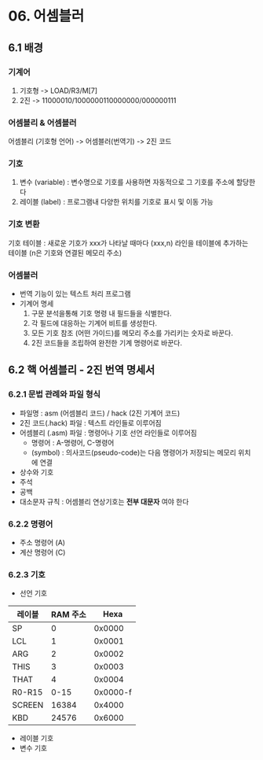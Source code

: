 # 06. 어셈블러

## 6.1 배경

### 기계어 
  1. 기호형 -> LOAD/R3/M[7]
  2. 2진 -> 11000010/1000000110000000/000000111
  
### 어셈블리 & 어셈블러 
어셈블리 (기호형 언어) -> 어셈블러(번역기) -> 2진 코드

### 기호 
  1. 변수 (variable) : 변수명으로 기호를 사용하면 자동적으로 그 기호를 주소에 할당한다
  2. 레이블 (label) : 프로그램내 다양한 위치를 기호로 표시 및 이동 가능
  
### 기호 변환
  기호 테이블 : 새로운 기호가 xxx가 나타날 때마다 (xxx,n) 라인을 테이블에 추가하는 테이블 (n은 기호와 연결된 메모리 주소)

### 어셈블러
  - 번역 기능이 있는 텍스트 처리 프로그램
  - 기계어 명세 
    1. 구문 분석을통해 기호 명령 내 필드들을 식별한다.
    2. 각 필드에 대응하는 기계어 비트를 생성한다.
    3. 모든 기호 참조 (어떤 가이드)를 메모리 주소를 가리키는 숫자로 바꾼다.
    4. 2진 코드들을 조립하여 완전한 기계 명령어로 바꾼다.

## 6.2 핵 어셈블리 - 2진 번역 명세서

### 6.2.1 문법 관례와 파일 형식
 - 파일명 : asm (어셈블리 코드) / hack (2진 기계어 코드)
 - 2진 코드(.hack) 파일 : 텍스트 라인들로 이루어짐
 - 어셈블리 (.asm) 파일 : 명령어나 기호 선언 라인들로 이루어짐
   - 명령어 : A-명령어, C-명령어
   - (symbol) : 의사코드(pseudo-code)는 다음 명령어가 저장되는 메모리 위치에 연결
 - 상수와 기호
 - 주석
 - 공백
 - 대소문자 규칙 : 어셈블리 연상기호는 **전부 대문자** 여야 한다
 
### 6.2.2 명령어 
  - 주소 명령어 (A)
  - 계산 명령어 (C)

### 6.2.3 기호
  - 선언 기호
  
  | 레이블 | RAM 주소 | Hexa     |
  |--------|----------|----------|
  | SP     | 0        | 0x0000   |
  | LCL    | 1        | 0x0001   |
  | ARG    | 2        | 0x0002   |
  | THIS   | 3        | 0x0003   |
  | THAT   | 4        | 0x0004   |
  | R0-R15 | 0-15     | 0x0000-f |
  | SCREEN | 16384    | 0x4000   |
  | KBD    | 24576    | 0x6000   |
  - 레이블 기호 
  - 변수 기호
 
